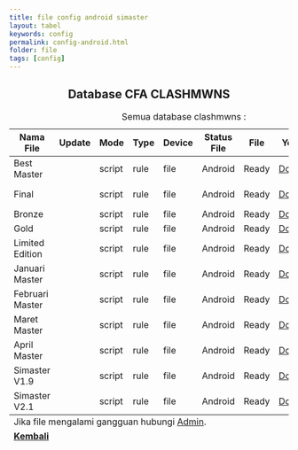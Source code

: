 ```yaml
---
title: file config android simaster
layout: tabel
keywords: config
permalink: config-android.html
folder: file
tags: [config]
---
```


<center><h2>Database CFA CLASHMWNS</h2></center>

<div class="container">
  <div class="row">
    <div class="col-xs-12">
      <table summary="database clashmwns" class="table table-bordered table-hover dt-responsive">
        <caption class="text-center" target="blank">Semua database clashmwns :</caption>
        <thead>
          <tr>
            <th>Nama File</th>
            <th>Update</th>
            <th>Mode</th>
            <th>Type</th>
            <th>Device</th>
            <th>Status File</th>
            <th>File</th>
            <th>Youtube</th>
          </tr>
        </thead>
        <tbody>
          <tr>
            <td>Best Master</td>
            <td><span id="datetime1"></span></td>
            <td>script</td>
            <td>rule</td>
            <td>file</td>
            <td>Android</td>
            <td>Ready</td>
            <td><a href="https://safelink.id/v8aR" target="blank">Download</a></td>
            <td><a href="#" target="blank">Non Video</a></td>       
          </tr>
          <tr>
            <td>Final</td>
            <td><span id="datetime2"></span></td>
            <td>script</td>
            <td>rule</td>
            <td>file</td>
            <td>Android</td>
            <td>Ready</td>
            <td><a href="https://safelink.id/NazF" target="blank">Download</a></td>
            <td><a href="#" target="blank">Non Video</a></td>       
          </tr>
          <tr>
            <td>Bronze</td>
            <td><span id="datetime3"></span></td>
            <td>script</td>
            <td>rule</td>
            <td>file</td>
            <td>Android</td>
            <td>Ready</td>
            <td><a href="https://safelink.id/aL0GvMV" target="blank">Download</a></td>
            <td><a href="https://youtu.be/L_-go5IByAg" target="blank">Video</a></td>       
          </tr>
          <tr>
            <td>Gold</td>
            <td><span id="datetime4"></span></td>
            <td>script</td>
            <td>rule</td>
            <td>file</td>
            <td>Android</td>
            <td>Ready</td>
            <td><a href="https://safelink.id/hSpP" target="blank">Download</a></td>
            <td><a href="https://youtu.be/zni69jAFEZA" target="blank">Video</a></td>       
          </tr>
          <tr>
            <td>Limited Edition</td>
            <td><span id="datetime5"></span></td>
            <td>script</td>
            <td>rule</td>
            <td>file</td>
            <td>Android</td>
            <td>Ready</td>
            <td><a href="https://safelink.id/FK4B7" target="blank">Download</a></td>
            <td><a href="https://youtu.be/aETVObeOKB0" target="blank">Video</a></td>       
          </tr>
          <tr>
            <td>Januari Master</td>
            <td><span id="datetime6"></span></td>
            <td>script</td>
            <td>rule</td>
            <td>file</td>
            <td>Android</td>
            <td>Ready</td>
            <td><a href="https://safelink.id/snH5XGK" target="blank">Download</a></td>
            <td><a href="#" target="blank">Non Video</a></td>       
          </tr>
          <tr>
            <td>Februari Master</td>
            <td><span id="datetime7"></span></td>
            <td>script</td>
            <td>rule</td>
            <td>file</td>
            <td>Android</td>
            <td>Ready</td>
            <td><a href="https://safelink.id/mHjNyIo" target="blank">Download</a></td>
            <td><a href="#" target="blank">Non Video</a></td>       
          </tr>
          <tr>
            <td>Maret Master</td>
            <td><span id="datetime8"></span></td>
            <td>script</td>
            <td>rule</td>
            <td>file</td>
            <td>Android</td>
            <td>Ready</td>
            <td><a href="https://safelink.id/snH5XGK" target="blank">Download</a></td>
            <td><a href="#" target="blank">Non Video</a></td>       
          </tr>
          <tr>
            <td>April Master</td>
            <td><span id="datetime9"></span></td>
            <td>script</td>
            <td>rule</td>
            <td>file</td>
            <td>Android</td>
            <td>Ready</td>
            <td><a href="https://safelink.id/C25JmGY" target="blank">Download</a></td>
            <td><a href="https://youtu.be/68BIrfh63AE" target="blank">Video</a></td>       
          </tr>
          <tr>
            <td>Simaster V1.9</td>
            <td><span id="datetime10"></span></td>
            <td>script</td>
            <td>rule</td>
            <td>file</td>
            <td>Android</td>
            <td>Ready</td>
            <td><a href="https://safelink.id/tcypWrjW" target="blank">Download</a></td>
            <td><a href="#" target="blank">Non Video</a></td>       
          </tr>
          <tr>
            <td>Simaster V2.1</td>
            <td><span id="datetime11"></span></td>
            <td>script</td>
            <td>rule</td>
            <td>file</td>
            <td>Android</td>
            <td>Ready</td>
            <td><a href="https://safelink.id/4wczUoH" target="blank">Download</a></td>
            <td><a href="https://youtu.be/C1m_vE5q3As" target="blank">Video</a></td>       
          </tr>
          </tbody>
          <tfoot>
          <tr>
          <td colspan="8" class="text-center">Jika file mengalami gangguan hubungi <a href="https://wa.me/6287764241047" target="_blank">Admin</a>.</td>
          </tr>
          <tr>
          <td colspan="8" class="text-center"><a href="/config-pusat.html"><b>Kembali</b></a></td>
          </tr>
          </tfoot>
          </table>
          </div>
          </div>
          </div>
          
<script>var dt = new Date();document.getElementById("datetime1").innerHTML = dt.toLocaleDateString();</script></td>
<script>var dt = new Date();document.getElementById("datetime2").innerHTML = dt.toLocaleDateString();</script></td>
<script>var dt = new Date();document.getElementById("datetime3").innerHTML = dt.toLocaleDateString();</script></td>
<script>var dt = new Date();document.getElementById("datetime4").innerHTML = dt.toLocaleDateString();</script></td>
<script>var dt = new Date();document.getElementById("datetime5").innerHTML = dt.toLocaleDateString();</script></td>
<script>var dt = new Date();document.getElementById("datetime6").innerHTML = dt.toLocaleDateString();</script></td>
<script>var dt = new Date();document.getElementById("datetime7").innerHTML = dt.toLocaleDateString();</script></td>
<script>var dt = new Date();document.getElementById("datetime8").innerHTML = dt.toLocaleDateString();</script></td>
<script>var dt = new Date();document.getElementById("datetime9").innerHTML = dt.toLocaleDateString();</script></td>
<script>var dt = new Date();document.getElementById("datetime10").innerHTML = dt.toLocaleDateString();</script></td>
<script>var dt = new Date();document.getElementById("datetime11").innerHTML = dt.toLocaleDateString();</script></td>
